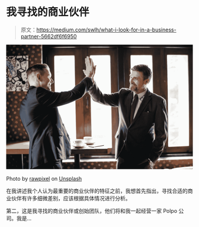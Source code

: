# 我寻找的商业伙伴

> 原文：<https://medium.com/swlh/what-i-look-for-in-a-business-partner-5662df6f6950>

![](img/416f973da204e30eb9d05a922a62098f.png)

Photo by [rawpixel](https://unsplash.com/@rawpixel?utm_source=medium&utm_medium=referral) on [Unsplash](https://unsplash.com?utm_source=medium&utm_medium=referral)

在我讲述我个人认为最重要的商业伙伴的特征之前，我想首先指出，寻找合适的商业伙伴有许多细微差别，应该根据具体情况进行分析。

第二，这是我寻找的商业伙伴或创始团队，他们将和我一起经营一家 Polpo 公司。我是…